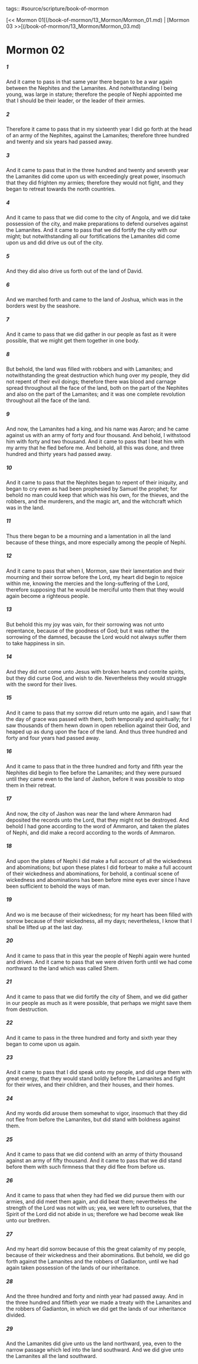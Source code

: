 tags:: #source/scripture/book-of-mormon

[<< Mormon 01[(/book-of-mormon/13_Mormon/Mormon_01.md) | [Mormon 03 >>[(/book-of-mormon/13_Mormon/Mormon_03.md)

# Mormon 02

##### 1

And it came to pass in that same year there began to be a war again between the Nephites and the Lamanites. And notwithstanding I being young, was large in stature; therefore the people of Nephi appointed me that I should be their leader, or the leader of their armies.

##### 2

Therefore it came to pass that in my sixteenth year I did go forth at the head of an army of the Nephites, against the Lamanites; therefore three hundred and twenty and six years had passed away.

##### 3

And it came to pass that in the three hundred and twenty and seventh year the Lamanites did come upon us with exceedingly great power, insomuch that they did frighten my armies; therefore they would not fight, and they began to retreat towards the north countries.

##### 4

And it came to pass that we did come to the city of Angola, and we did take possession of the city, and make preparations to defend ourselves against the Lamanites. And it came to pass that we did fortify the city with our might; but notwithstanding all our fortifications the Lamanites did come upon us and did drive us out of the city.

##### 5

And they did also drive us forth out of the land of David.

##### 6

And we marched forth and came to the land of Joshua, which was in the borders west by the seashore.

##### 7

And it came to pass that we did gather in our people as fast as it were possible, that we might get them together in one body.

##### 8

But behold, the land was filled with robbers and with Lamanites; and notwithstanding the great destruction which hung over my people, they did not repent of their evil doings; therefore there was blood and carnage spread throughout all the face of the land, both on the part of the Nephites and also on the part of the Lamanites; and it was one complete revolution throughout all the face of the land.

##### 9

And now, the Lamanites had a king, and his name was Aaron; and he came against us with an army of forty and four thousand. And behold, I withstood him with forty and two thousand. And it came to pass that I beat him with my army that he fled before me. And behold, all this was done, and three hundred and thirty years had passed away.

##### 10

And it came to pass that the Nephites began to repent of their iniquity, and began to cry even as had been prophesied by Samuel the prophet; for behold no man could keep that which was his own, for the thieves, and the robbers, and the murderers, and the magic art, and the witchcraft which was in the land.

##### 11

Thus there began to be a mourning and a lamentation in all the land because of these things, and more especially among the people of Nephi.

##### 12

And it came to pass that when I, Mormon, saw their lamentation and their mourning and their sorrow before the Lord, my heart did begin to rejoice within me, knowing the mercies and the long-suffering of the Lord, therefore supposing that he would be merciful unto them that they would again become a righteous people.

##### 13

But behold this my joy was vain, for their sorrowing was not unto repentance, because of the goodness of God; but it was rather the sorrowing of the damned, because the Lord would not always suffer them to take happiness in sin.

##### 14

And they did not come unto Jesus with broken hearts and contrite spirits, but they did curse God, and wish to die. Nevertheless they would struggle with the sword for their lives.

##### 15

And it came to pass that my sorrow did return unto me again, and I saw that the day of grace was passed with them, both temporally and spiritually; for I saw thousands of them hewn down in open rebellion against their God, and heaped up as dung upon the face of the land. And thus three hundred and forty and four years had passed away.

##### 16

And it came to pass that in the three hundred and forty and fifth year the Nephites did begin to flee before the Lamanites; and they were pursued until they came even to the land of Jashon, before it was possible to stop them in their retreat.

##### 17

And now, the city of Jashon was near the land where Ammaron had deposited the records unto the Lord, that they might not be destroyed. And behold I had gone according to the word of Ammaron, and taken the plates of Nephi, and did make a record according to the words of Ammaron.

##### 18

And upon the plates of Nephi I did make a full account of all the wickedness and abominations; but upon these plates I did forbear to make a full account of their wickedness and abominations, for behold, a continual scene of wickedness and abominations has been before mine eyes ever since I have been sufficient to behold the ways of man.

##### 19

And wo is me because of their wickedness; for my heart has been filled with sorrow because of their wickedness, all my days; nevertheless, I know that I shall be lifted up at the last day.

##### 20

And it came to pass that in this year the people of Nephi again were hunted and driven. And it came to pass that we were driven forth until we had come northward to the land which was called Shem.

##### 21

And it came to pass that we did fortify the city of Shem, and we did gather in our people as much as it were possible, that perhaps we might save them from destruction.

##### 22

And it came to pass in the three hundred and forty and sixth year they began to come upon us again.

##### 23

And it came to pass that I did speak unto my people, and did urge them with great energy, that they would stand boldly before the Lamanites and fight for their wives, and their children, and their houses, and their homes.

##### 24

And my words did arouse them somewhat to vigor, insomuch that they did not flee from before the Lamanites, but did stand with boldness against them.

##### 25

And it came to pass that we did contend with an army of thirty thousand against an army of fifty thousand. And it came to pass that we did stand before them with such firmness that they did flee from before us.

##### 26

And it came to pass that when they had fled we did pursue them with our armies, and did meet them again, and did beat them; nevertheless the strength of the Lord was not with us; yea, we were left to ourselves, that the Spirit of the Lord did not abide in us; therefore we had become weak like unto our brethren.

##### 27

And my heart did sorrow because of this the great calamity of my people, because of their wickedness and their abominations. But behold, we did go forth against the Lamanites and the robbers of Gadianton, until we had again taken possession of the lands of our inheritance.

##### 28

And the three hundred and forty and ninth year had passed away. And in the three hundred and fiftieth year we made a treaty with the Lamanites and the robbers of Gadianton, in which we did get the lands of our inheritance divided.

##### 29

And the Lamanites did give unto us the land northward, yea, even to the narrow passage which led into the land southward. And we did give unto the Lamanites all the land southward.

